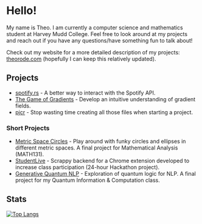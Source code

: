 # Hello! 

My name is Theo. I am currently a computer science and mathematics student at Harvey Mudd College. Feel free to look around at my projects and reach out if you have any questions/have something fun to talk about! 

Check out my website for a more detailed description of my projects: [theorode.com](https://www.theorode.com) (hopefully I can keep this relatively updated).

## Projects 
- [spotify.rs](https://github.com/TheSharkhead2/spotify.rs) - A better way to interact with the Spotify API.
- [The Game of Gradients](https://github.com/TheSharkhead2/The_Game_of_Gradients) - Develop an intuitive understanding of gradient fields.
- [pjcr](https://github.com/TheSharkhead2/Project_Creator_2) - Stop wasting time creating all those files when starting a project.

### Short Projects
- [Metric Space Circles](https://github.com/TheSharkhead2/MATH131_project) - Play around with funky circles and ellipses in different metric spaces. A final project for Mathematical Analysis (MATH131).
- [StudentLive](https://github.com/TheSharkhead2/student_live_backend) - Scrappy backend for a Chrome extension developed to increase class participation (24-hour Hackathon project).
- [Generative Quantum NLP](https://github.com/TheSharkhead2/Generative_Quantum_Model) - Exploration of quantum logic for NLP. A final project for my Quantum Information & Computation class. 

## Stats

[![Top Langs](https://github-readme-stats.vercel.app/api/top-langs/?username=TheSharkhead2&theme=react&layout=compact&hide=TeX,html,ipynb)](https://github.com/anuraghazra/github-readme-stats)



